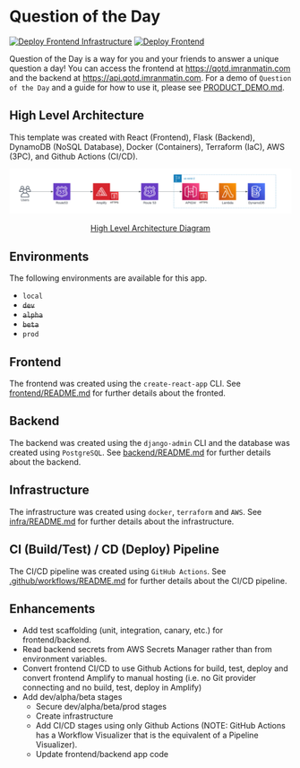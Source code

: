 # Question of the Day

[![Deploy Frontend Infrastructure](https://github.com/imranmatin23/question-of-the-day/actions/workflows/deploy_frontend_infra.yml/badge.svg)](https://github.com/imranmatin23/question-of-the-day/actions/workflows/deploy_frontend_infra.yml) [![Deploy Frontend](https://github.com/imranmatin23/question-of-the-day/actions/workflows/deploy_frontend.yml/badge.svg)](https://github.com/imranmatin23/question-of-the-day/actions/workflows/deploy_frontend.yml)

Question of the Day is a way for you and your friends to answer a unique question a day! You can access the frontend at https://qotd.imranmatin.com and the backend at https://api.qotd.imranmatin.com. For a demo of `Question of the Day` and a guide for how to use it, please see [PRODUCT_DEMO.md](PRODUCT_DEMO.md).

## High Level Architecture

This template was created with React (Frontend), Flask (Backend), DynamoDB (NoSQL Database), Docker (Containers), Terraform (IaC), AWS (3PC), and Github Actions (CI/CD).

![High Level Architecture](images/high-level-architecture.png)

<div style="text-align:center">
  <a href="https://lucid.app/lucidchart/5a757463-c7b5-4d6b-b4eb-70c748055654/edit?viewport_loc=-333%2C-111%2C1906%2C1021%2C0_0&invitationId=inv_39771eda-0235-4904-9bfd-5d9309e4dc12">High Level Architecture Diagram</a>
</div>

## Environments

The following environments are available for this app.

- `local`
- ~~`dev`~~
- ~~`alpha`~~
- ~~`beta`~~
- `prod`

## Frontend

The frontend was created using the `create-react-app` CLI. See [frontend/README.md](frontend/README.md) for further details about the fronted.

## Backend

The backend was created using the `django-admin` CLI and the database was created using `PostgreSQL`. See [backend/README.md](backend/README.md) for further details about the backend.

## Infrastructure

The infrastructure was created using `docker`, `terraform` and `AWS`. See [infra/README.md](infra/README.md) for further details about the infrastructure.

## CI (Build/Test) / CD (Deploy) Pipeline

The CI/CD pipeline was created using `GitHub Actions`. See [.github/workflows/README.md](.github/workflows/README.md) for further details about the CI/CD pipeline.

## Enhancements

- Add test scaffolding (unit, integration, canary, etc.) for frontend/backend.
- Read backend secrets from AWS Secrets Manager rather than from environment variables.
- Convert frontend CI/CD to use Github Actions for build, test, deploy and convert frontend Amplify to manual hosting (i.e. no Git provider connecting and no build, test, deploy in Amplify)
- Add dev/alpha/beta stages
  - Secure dev/alpha/beta/prod stages
  - Create infrastructure
  - Add CI/CD stages using only Github Actions (NOTE: GitHub Actions has a Workflow Visualizer that is the equivalent of a Pipeline Visualizer).
  - Update frontend/backend app code
